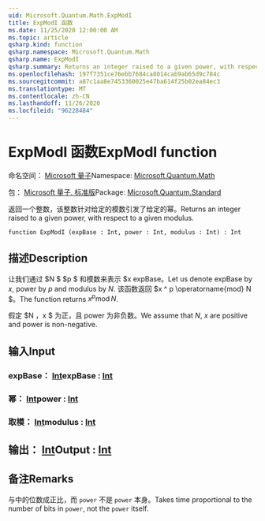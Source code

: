 ```yaml
---
uid: Microsoft.Quantum.Math.ExpModI
title: ExpModI 函数
ms.date: 11/25/2020 12:00:00 AM
ms.topic: article
qsharp.kind: function
qsharp.namespace: Microsoft.Quantum.Math
qsharp.name: ExpModI
qsharp.summary: Returns an integer raised to a given power, with respect to a given modulus.
ms.openlocfilehash: 197f7351ce76ebb7684ca8014cab9ab65d9c784c
ms.sourcegitcommit: a87c1aa8e7453360025e47ba614f25b02ea84ec3
ms.translationtype: MT
ms.contentlocale: zh-CN
ms.lasthandoff: 11/26/2020
ms.locfileid: "96228484"
---
```

# <a name="expmodi-function"></a><span data-ttu-id="1175b-102">ExpModI 函数</span><span class="sxs-lookup"><span data-stu-id="1175b-102">ExpModI function</span></span>

<span data-ttu-id="1175b-103">命名空间： [Microsoft 量子](xref:Microsoft.Quantum.Math)</span><span class="sxs-lookup"><span data-stu-id="1175b-103">Namespace: [Microsoft.Quantum.Math](xref:Microsoft.Quantum.Math)</span></span>

<span data-ttu-id="1175b-104">包： [Microsoft 量子. 标准版](https://nuget.org/packages/Microsoft.Quantum.Standard)</span><span class="sxs-lookup"><span data-stu-id="1175b-104">Package: [Microsoft.Quantum.Standard](https://nuget.org/packages/Microsoft.Quantum.Standard)</span></span>


<span data-ttu-id="1175b-105">返回一个整数，该整数针对给定的模数引发了给定的幂。</span><span class="sxs-lookup"><span data-stu-id="1175b-105">Returns an integer raised to a given power, with respect to a given modulus.</span></span>

```qsharp
function ExpModI (expBase : Int, power : Int, modulus : Int) : Int
```


## <a name="description"></a><span data-ttu-id="1175b-106">描述</span><span class="sxs-lookup"><span data-stu-id="1175b-106">Description</span></span>

<span data-ttu-id="1175b-107">让我们通过 $N $ $p $ 和模数来表示 $x expBase。</span><span class="sxs-lookup"><span data-stu-id="1175b-107">Let us denote expBase by $x$, power by $p$ and modulus by $N$.</span></span>
<span data-ttu-id="1175b-108">该函数返回 $x ^ p \operatorname{mod} N $。</span><span class="sxs-lookup"><span data-stu-id="1175b-108">The function returns $x^p \operatorname{mod} N$.</span></span>

<span data-ttu-id="1175b-109">假定 $N $，$x $ 为正，且 power 为非负数。</span><span class="sxs-lookup"><span data-stu-id="1175b-109">We assume that $N$, $x$ are positive and power is non-negative.</span></span>

## <a name="input"></a><span data-ttu-id="1175b-110">输入</span><span class="sxs-lookup"><span data-stu-id="1175b-110">Input</span></span>

### <a name="expbase--int"></a><span data-ttu-id="1175b-111">expBase： [Int](xref:microsoft.quantum.lang-ref.int)</span><span class="sxs-lookup"><span data-stu-id="1175b-111">expBase : [Int](xref:microsoft.quantum.lang-ref.int)</span></span>




### <a name="power--int"></a><span data-ttu-id="1175b-112">幂： [Int](xref:microsoft.quantum.lang-ref.int)</span><span class="sxs-lookup"><span data-stu-id="1175b-112">power : [Int](xref:microsoft.quantum.lang-ref.int)</span></span>




### <a name="modulus--int"></a><span data-ttu-id="1175b-113">取模： [Int](xref:microsoft.quantum.lang-ref.int)</span><span class="sxs-lookup"><span data-stu-id="1175b-113">modulus : [Int](xref:microsoft.quantum.lang-ref.int)</span></span>





## <a name="output--int"></a><span data-ttu-id="1175b-114">输出： [Int](xref:microsoft.quantum.lang-ref.int)</span><span class="sxs-lookup"><span data-stu-id="1175b-114">Output : [Int](xref:microsoft.quantum.lang-ref.int)</span></span>



## <a name="remarks"></a><span data-ttu-id="1175b-115">备注</span><span class="sxs-lookup"><span data-stu-id="1175b-115">Remarks</span></span>

<span data-ttu-id="1175b-116">与中的位数成正比，而 `power` 不是 `power` 本身。</span><span class="sxs-lookup"><span data-stu-id="1175b-116">Takes time proportional to the number of bits in `power`, not the `power` itself.</span></span>